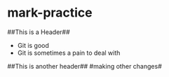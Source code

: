# mark-practice

##This is a Header##
- Git is good
- Git is sometimes a pain to deal with

##This is another header##
#making other changes#
